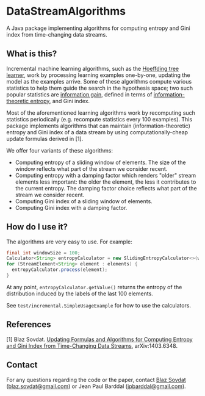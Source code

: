 # DataStreamAlgorithms
A Java package implementing algorithms for computing entropy and Gini index from time-changing data streams.

## What is this?
Incremental machine learning algorithms, such as the [Hoeffding tree learner](homes.cs.washington.edu/~pedrod/papers/kdd00.pdf), work by processing learning examples one-by-one, updating the model as the examples arrive. Some of these algorithms compute various statistics to help them guide the search in the hypothesis space; two such popular statistics are [information gain](https://en.wikipedia.org/wiki/Information_gain_in_decision_trees), defined in terms of [information-theoretic entropy](https://en.wikipedia.org/wiki/Entropy_(information_theory)), and Gini index.

Most of the aforementioned learning algorithms work by recomputing such statistics periodically (e.g. recompute statistics every 100 examples). This package implements algorithms that can maintain (information-theoretic) entropy and Gini index of a data stream by using computationally-cheap update formulas derived in [1].

We offer four variants of these algorithms:
- Computing entropy of a sliding window of elements. The size of the window reflects what part of the stream we consider recent.
- Computing entropy with a damping factor which renders "older" stream elements less important: the older the element, the less it contributes to the current entropy. The damping factor choice reflects what part of the stream we consider recent.
- Computing Gini index of a sliding window of elements.
- Computing Gini index with a damping factor.

## How do I use it?
The algorithms are very easy to use. For example:
```java
final int windowSize = 100;
Calculator<String> entropyCalculator = new SlidingEntropyCalculator<>(windowSize);
for (StreamElement<String> element : elements) {
  entropyCalculator.process(element);
}
```

At any point, `entropyCalculator.getValue()` returns the entropy of the distribution induced by the labels of the last 100 elements.

See `test/incremental.SimpleUsageExample` for how to use the calculators.

## References
[1] Blaz Sovdat. [Updating Formulas and Algorithms for Computing Entropy and Gini Index from Time-Changing Data Streams](https://arxiv.org/abs/1403.6348), arXiv:1403.6348.

## Contact
For any questions regarding the code or the paper, contact [Blaz Sovdat](https://github.com/blazs) (blaz.sovdat@gmail.com) or Jean Paul Barddal (jpbarddal@gmail.com).
